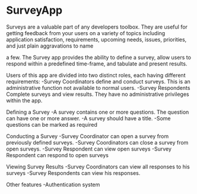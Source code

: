 # SurveyApp

Surveys are a valuable part of any developers toolbox. They are useful for getting
feedback from your users on a variety of topics including application satisfaction,
requirements, upcoming needs, issues, priorities, and just plain aggravations to name

a few.
The Survey app provides the ability to define a survey, allow users to respond within a
predefined time-frame, and tabulate and present results.

Users of this app are divided into two distinct roles, each having different
requirements:
-Survey Coordinators define and conduct surveys. This is an administrative
function not available to normal users.
-Survey Respondents Complete surveys and view results. They have no
administrative privileges within the app.

Defining a Survey
-A survey contains one or more questions. The question can have one or more
answer.
-A survey should have a title.
-Some questions can be marked as required

Conducting a Survey
-Survey Coordinator can open a survey from previously defined surveys.
-Survey Coordinators can close a survey from open surveys.
-Survey Respondent can view open surveys
-Survey Respondent can respond to open surveys

Viewing Survey Results
-Survey Coordinators can view all responses to his surveys
-Survey Respondents can view his responses.

Other features
-Authentication system
